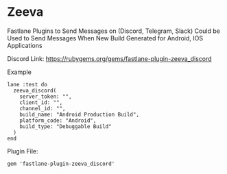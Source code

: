 # Zeeva
Fastlane Plugins to Send Messages on (Discord, Telegram, Slack) Could be Used to Send Messages When New Build Generated for Android, IOS Applications

Discord Link: https://rubygems.org/gems/fastlane-plugin-zeeva_discord

Example

```
lane :test do
  zeeva_discord(
    server_token: "",
    client_id: "",
    channel_id: "",
    build_name: "Android Production Build",
    platform_code: "Android",
    build_type: "Debuggable Build"
  )
end
```

Plugin File:

```
gem 'fastlane-plugin-zeeva_discord'
```
